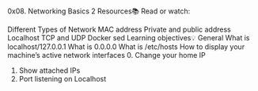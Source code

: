 0x08. Networking Basics 2
Resources:books:
Read or watch:

Different Types of Network
MAC address
Private and public address
Localhost
TCP and UDP
Docker sed
Learning objectives:bulb:
General
What is localhost/127.0.0.1
What is 0.0.0.0
What is /etc/hosts
How to display your machine’s active network interfaces
0. Change your home IP
1. Show attached IPs
2. Port listening on Localhost
